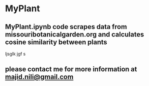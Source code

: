 # MyPlant

## MyPlant.ipynb code scrapes data from missouribotanicalgarden.org and calculates cosine similarity between plants
ljsglk jgf s

## please contact me for more information at majid.nili@gmail.com
